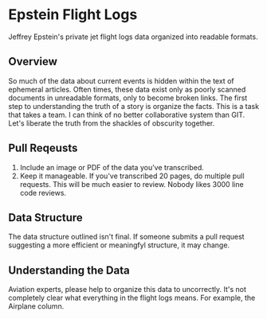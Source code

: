 # Epstein Flight Logs
Jeffrey Epstein's private jet flight logs data organized into readable formats.

## Overview
So much of the data about current events is hidden within the text of ephemeral articles. Often times, these data exist only as poorly scanned documents in unreadable formats, only to become broken links. The first step to understanding the truth of a story is organize the facts. This is a task that takes a team. I can think of no better collaborative system than GIT. Let's liberate the truth from the shackles of obscurity together.

## Pull Reqeusts
1. Include an image or PDF of the data you've transcribed.
2. Keep it manageable. If you've transcribed 20 pages, do multiple pull requests. This will be much easier to review. Nobody likes 3000 line code reviews.

## Data Structure
The data structure outlined isn't final. If someone submits a pull request suggesting a more efficient or meaningfyl structure, it may change.

## Understanding the Data
Aviation experts, please help to organize this data to uncorrectly. It's not completely clear what everything in the flight logs means. For example, the Airplane column.
